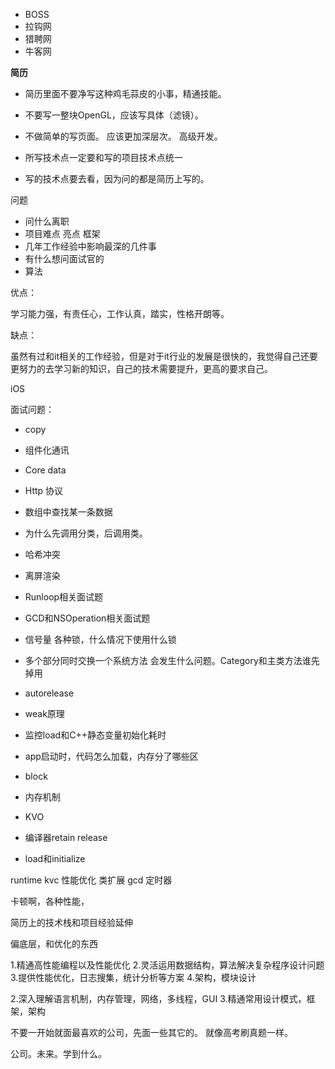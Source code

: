 - BOSS
- 拉钩网
- 猎聘网
- 牛客网

**简历**

- 简历里面不要净写这种鸡毛蒜皮的小事，精通技能。

- 不要写一整块OpenGL，应该写具体（滤镜）。
- 不做简单的写页面。  应该更加深层次。 高级开发。
- 所写技术点一定要和写的项目技术点统一
- 写的技术点要去看，因为问的都是简历上写的。





问题

- 问什么离职
- 项目难点 亮点 框架
- 几年工作经验中影响最深的几件事
- 有什么想问面试官的
- 算法

优点： 

学习能力强，有责任心，工作认真，踏实，性格开朗等。 

缺点： 

虽然有过和it相关的工作经验，但是对于it行业的发展是很快的，我觉得自己还要更努力的去学习新的知识，自己的技术需要提升，更高的要求自己。 





iOS

面试问题：

- copy
- 组件化通讯
- Core data 
- Http 协议
- 数组中查找某一条数据
- 为什么先调用分类，后调用类。
- 哈希冲突
- 离屏渲染

- Runloop相关面试题
- GCD和NSOperation相关面试题
- 信号量 各种锁，什么情况下使用什么锁
- 多个部分同时交换一个系统方法 会发生什么问题。Category和主类方法谁先掉用
- autorelease
- weak原理
- 监控load和C++静态变量初始化耗时
- app启动时，代码怎么加载，内存分了哪些区
- block
- 内存机制
- KVO
- 编译器retain release
- load和initialize

 runtime  kvc 性能优化 类扩展  gcd 定时器

卡顿啊，各种性能，

简历上的技术栈和项目经验延伸

偏底层，和优化的东西

1.精通高性能编程以及性能优化
2.灵活运用数据结构，算法解决复杂程序设计问题
3.提供性能优化，日志搜集，统计分析等方案
4.架构，模块设计

2.深入理解语言机制，内存管理，网络，多线程，GUI
3.精通常用设计模式，框架，架构





不要一开始就面最喜欢的公司，先面一些其它的。 就像高考刷真题一样。

公司。未来。学到什么。
